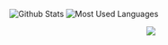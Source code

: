 

<!--
**ChesterLin844/ChesterLin844** is a ✨ _special_ ✨ repository because its `README.md` (this file) appears on your GitHub profile.

Here are some ideas to get you started:

- 🔭 I’m currently working on ...
- 🌱 I’m currently learning ...
- 👯 I’m looking to collaborate on ...
- 🤔 I’m looking for help with ...
- 💬 Ask me about ...
- 📫 How to reach me: ...
- 😄 Pronouns: ...
- ⚡ Fun fact: ...
-->

![Github Stats](https://github-readme-stats.vercel.app/api?username=ChesterLin844&show_icons=true&theme=dark&count_private=true)
![Most Used Languages](https://github-readme-stats.vercel.app/api/top-langs/?username=ChesterLin844&theme=dark&layout=compact)
<div align="center"> <img src="https://readme-typing-svg.herokuapp.com/?lines=Hello,world!&center=true&font=Roboto&size=27" />
</div>



